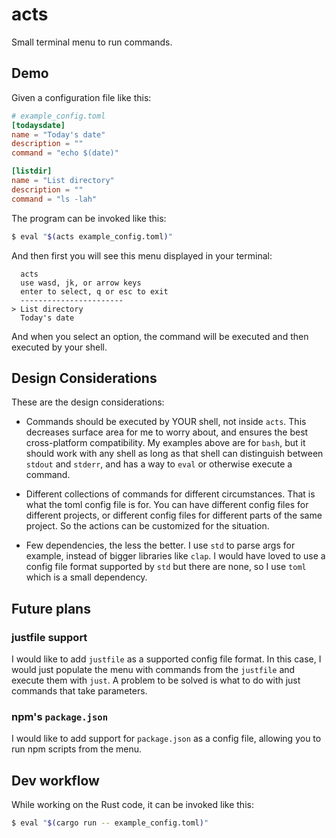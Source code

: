 # acts
Small terminal menu to run commands.

## Demo

Given a configuration file like this:

```toml
# example_config.toml
[todaysdate]
name = "Today's date"
description = ""
command = "echo $(date)"

[listdir]
name = "List directory"
description = ""
command = "ls -lah"
```

The program can be invoked like this:

```bash
$ eval "$(acts example_config.toml)"
```

And then first you will see this menu displayed in your terminal:

```
  acts                                  
  use wasd, jk, or arrow keys           
  enter to select, q or esc to exit     
  -----------------------               
> List directory                               
  Today's date       
```

And when you select an option, the command will be executed 
and then executed by your shell.

## Design Considerations

These are the design considerations:

- Commands should be executed by YOUR shell, not inside `acts`. 
This decreases surface area for me to worry about, and ensures the
best cross-platform compatibility. My examples above are for `bash`,
but it should work with any shell as long as that shell can 
distinguish between `stdout` and `stderr`, and has a way to `eval`
or otherwise execute a command.

- Different collections of commands for different circumstances.
That is what the toml config file is for. You can have different
config files for different projects, or different config files for
different parts of the same project. So the actions can be
customized for the situation.

- Few dependencies, the less the better. I use `std` to parse args
for example, instead of bigger libraries like `clap`. I would have
loved to use a config file format supported by `std` but there are
none, so I use `toml` which is a small dependency.

## Future plans

### justfile support

I would like to add `justfile` as a supported config file format.
In this case, I would just populate the menu with commands from
the `justfile` and execute them with `just`. A problem to be solved
is what to do with just commands that take parameters.

### npm's `package.json`

I would like to add support for `package.json` as a config file,
allowing you to run npm scripts from the menu.

## Dev workflow

While working on the Rust code, it can be invoked like this:

```bash
$ eval "$(cargo run -- example_config.toml)"
```
